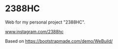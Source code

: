 # 2388HC

Web for my personal project "2388HC".

www.instagram.com/2388hc

Based on https://bootstrapmade.com/demo/WeBuild/
